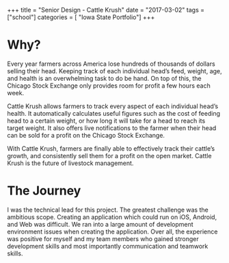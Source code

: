+++
title = "Senior Design - Cattle Krush"
date = "2017-03-02"
tags = ["school"]
categories = [ "Iowa State Portfolio"]
+++

# Why?

Every year farmers across America lose hundreds of thousands of dollars selling their head. Keeping track of each individual head’s feed, weight, age, and health is an overwhelming task to do be hand. On top of this, the Chicago Stock Exchange only provides room for profit a few hours each week.

Cattle Krush allows farmers to track every aspect of each individual head’s health. It automatically calculates useful figures such as the cost of feeding head to a certain weight, or how long it will take for a head to reach its target weight. It also offers live notifications to the farmer when their head can be sold for a profit on the Chicago Stock Exchange.

With Cattle Krush, farmers are finally able to effectively track their cattle’s growth, and consistently sell them for a profit on the open market. Cattle Krush is the future of livestock management.

# The Journey

I was the technical lead for this project. The greatest challenge was the ambitious scope. Creating an application which could run on iOS, Android, and Web was difficult. We ran into a large amount of development environment issues when creating the application. Over all, the experience was positive for myself and my team members who gained stronger development skills and most importantly communication and teamwork skills.
